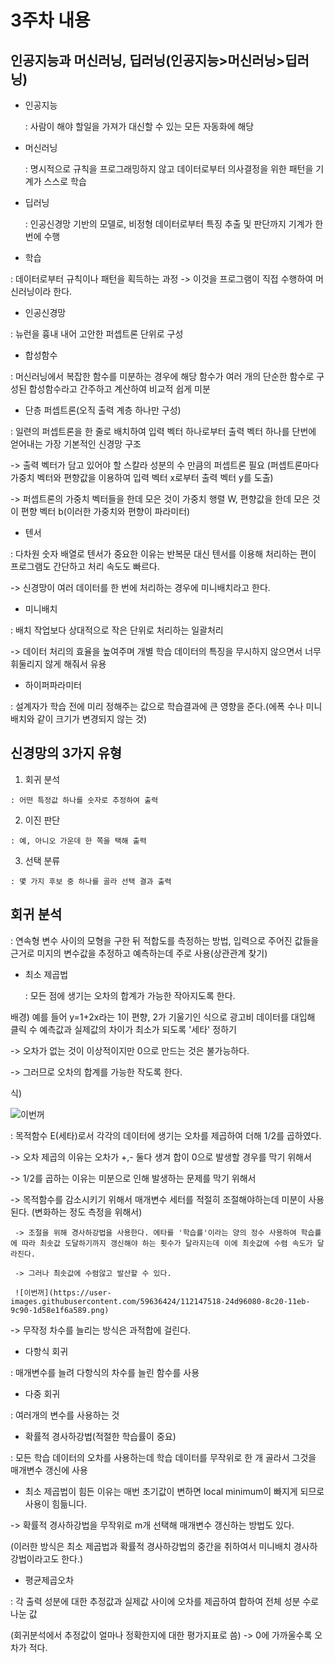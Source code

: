 # 3주차 내용

## 인공지능과 머신러닝, 딥러닝(인공지능>머신러닝>딥러닝)
  - 인공지능

    : 사람이 해야 할일을 가져가 대신할 수 있는 모든 자동화에 해당
    
  - 머신러닝
  
    : 명시적으로 규칙을 프로그래밍하지 않고 데이터로부터 의사결정을 위한 패턴을 기계가 스스로 학습
    
  - 딥러닝
    
    : 인공신경망 기반의 모델로, 비정형 데이터로부터 특징 추출 및 판단까지 기계가 한 번에 수행
    
  - 학습

   : 데이터로부터 규칙이나 패턴을 획득하는 과정 -> 이것을 프로그램이 직접 수행하여 머신러닝이라 한다.
   
  - 인공신경망
  
   : 뉴런을 흉내 내어 고안한 퍼셉트론 단위로 구성
    
  - 합성함수
  
   : 머신러닝에서 복잡한 함수를 미분하는 경우에 해당 함수가 여러 개의 단순한 함수로 구성된 합성함수라고 간주하고 계산하여 비교적 쉽게 미분
    

  - 단층 퍼셉트론(오직 출력 계층 하나만 구성)
  
   : 일련의 퍼셉트론을 한 줄로 배치하여 입력 벡터 하나로부터 출력 벡터 하나를 단번에 얻어내는 가장 기본적인 신경망 구조
   
   -> 출력 벡터가 담고 있어야 할 스칼라 성분의 수 만큼의 퍼셉트론 필요
   (퍼셉트론마다 가중치 벡터와 편향값을 이용하여 입력 벡터 x로부터 출력 벡터 y를 도출)
   
   -> 퍼셉트론의 가중치 벡터들을 한데 모은 것이 가중치 행렬 W, 편향값을 한데 모은 것이 편향 벡터 b(이러한 가중치와 편향이 파라미터)
  
 - 텐서

  : 다차원 숫자 배열로 텐서가 중요한 이유는 반복문 대신 텐서를 이용해 처리하는 편이 프로그램도 간단하고 처리 속도도 빠르다.
  
  -> 신경망이 여러 데이터를 한 번에 처리하는 경우에 미니배치라고 한다.
  
 - 미니배치
 
  : 배치 작업보다 상대적으로 작은 단위로 처리하는 일괄처리
  
  -> 데이터 처리의 효율을 높여주며 개별 학습 데이터의 특징을 무시하지 않으면서 너무 휘둘리지 않게 해줘서 유용
  
 - 하이퍼파라미터
 
  : 설계자가 학습 전에 미리 정해주는 값으로 학습결과에 큰 영향을 준다.(에폭 수나 미니배치와 같이 크기가 변경되지 않는 것)
  
  
## 신경망의 3가지 유형
  1. 회귀 분석
  
    : 어떤 특정값 하나를 숫자로 추정하여 출력
    
  2. 이진 판단

    : 예, 아니오 가운데 한 쪽을 택해 출력
  
  3. 선택 분류
  
    : 몇 가지 후보 중 하나를 골라 선택 결과 출력
   
   
## 회귀 분석
  : 연속형 변수 사이의 모형을 구한 뒤 적합도를 측정하는 방법, 입력으로 주어진 값들을 근거로 미지의 변수값을 추정하고 예측하는데 주로 사용(상관관계 찾기)
  
  - 최소 제곱법
  
    : 모든 점에 생기는 오차의 합계가 가능한 작아지도록 한다.
    
   배경) 예를 들어 y=1+2x라는 1이 편향, 2가 기울기인 식으로 광고비 데이터를 대입해 클릭 수 예측값과 실제값의 차이가 최소가 되도록 '세타' 정하기
   
   -> 오차가 없는 것이 이상적이지만 0으로 만드는 것은 불가능하다.
   
   -> 그러므로 오차의 합계를 가능한 작도록 한다.
   
   식)
   
   ![이번꺼](https://user-images.githubusercontent.com/59636424/112146740-47b74500-8c1f-11eb-9130-ca3bb10ac91f.png)
   
   : 목적함수 E(세타)로서 각각의 데이터에 생기는 오차를 제곱하여 더해 1/2를 곱하였다.
   
   -> 오차 제곱의 이유는 오차가 +,- 둘다 생겨 합이 0으로 발생할 경우를 막기 위해서
   
   -> 1/2를 곱하는 이유는 미분으로 인해 발생하는 문제를 막기 위해서
   
   -> 목적함수를 감소시키기 위해서 매개변수 세터를 적절히 조절해야하는데 미분이 사용된다.
   (변화하는 정도 측정을 위해서)
    
     -> 조절을 위해 경사하강법을 사용한다. 에타를 '학습률'이라는 양의 정수 사용하여 학습률에 따라 최솟값 도달하기까지 갱신해야 하는 횟수가 달라지는데 이에 최솟값에 수렴 속도가 달라진다.
     
     -> 그러나 최솟값에 수렴않고 발산할 수 있다.
     
     ![이번꺼](https://user-images.githubusercontent.com/59636424/112147518-24d96080-8c20-11eb-9c90-1d58e1f6a589.png)
  
  -> 무작정 차수를 늘리는 방식은 과적합에 걸린다.
  
  - 다항식 회귀
  
   : 매개변수를 늘려 다항식의 차수를 늘린 함수를 사용
   
  - 다중 회귀
  
   : 여러개의 변수를 사용하는 것
   
  - 확률적 경사하강법(적절한 학습률이 중요)
  
   : 모든 학습 데이터의 오차를 사용하는데 학습 데이터를 무작위로 한 개 골라서 그것을 매개변수 갱신에 사용
   
   - 최소 제곱법이 힘든 이유는 매번 초기값이 변하면 local minimum이 빠지게 되므로 사용이 힘듦니다.
   
   -> 확률적 경사하강법을 무작위로 m개 선택해 매개변수 갱신하는 방법도 있다.
   
   (이러한 방식은 최소 제곱법과 확률적 경사하강법의 중간을 취하여서 미니배치 경사하강법이라고도 한다.)
  
  - 평균제곱오차
  
   : 각 출력 성분에 대한 추정값과 실제값 사이에 오차를 제곱하여 합하여 전체 성분 수로 나눈 값
   
   (회귀분석에서 추정값이 얼마나 정확한지에 대한 평가지표로 씀) -> 0에 가까울수록 오차가 적다.
  
     
     
   
